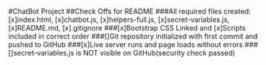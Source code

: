 #ChatBot Project
##Check Offs for README
###All required files created:[x]index.html, [x]chatbot.js, [x]helpers-full.js, [x]secret-variables.js, [x]README.md, [x].gitignore
###[x]Bootstrap CSS Linked and [x]Scripts included in correct order
###[]Git repository initialized with first commit and pushed to GitHub
###[x]Live server runs and page loads without errors
###[]secret-variables.js is NOT visible on GitHub(security check passed)
